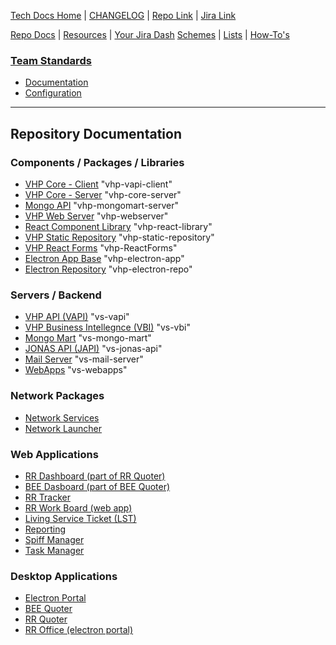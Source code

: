 [Tech Docs Home](./) | [CHANGELOG](./docs/CHANGELOG.md) | [Repo Link](https://github.com/VHP1946/VHP1946.github.io) | [Jira Link](https://vhp.atlassian.net)

[Repo Docs](#repository-documentation) | [Resources](./pages/resources.md) | [Your Jira Dash](https://vhp.atlassian.net/jira/dashboards/10000)
[Schemes](./vs-mongo-mart) | [Lists](./pages/settings-lists.md) | [How-To's](./pages/how-to.md)

### [Team Standards](./pages/sops.md)
- [Documentation](./pages/sops.md#documentation)
- [Configuration](./pages/sops.md#configuration)

---

## Repository Documentation

### Components / Packages / Libraries
- [VHP Core - Client](./vhp-vapi-client "vhp-vapi-client") "vhp-vapi-client"
- [VHP Core - Server](./vhp-core-server "vhp-core-server") "vhp-core-server"
- [Mongo API](./vhp-mongomart-server "vhp-mongomart-server") "vhp-mongomart-server"
- [VHP Web Server](./vhp-webserver "vhp-webserver") "vhp-webserver"
- [React Component Library](./vhp-react-library "vhp-react-library") "vhp-react-library"
- [VHP Static Repository](./vhp-static-repository "vhp-static-repository") "vhp-static-repository"
- [VHP React Forms](./vhp-ReactForms "vhp-ReactForms") "vhp-ReactForms"
- [Electron App Base](./vhp-electron-app "vhp-electron-app") "vhp-electron-app"
- [Electron Repository](./vhp-electron-repo "vhp-electron-repo") "vhp-electron-repo"

### Servers / Backend
- [VHP API (VAPI)](./vs-vapi "vs-vapi") "vs-vapi"
- [VHP Business Intellegnce (VBI)](./vs-vbi "vs-vbi") "vs-vbi"
- [Mongo Mart](./vs-mongo-mart "vs-mongo-mart") "vs-mongo-mart"
- [JONAS API (JAPI)](./vs-jonas-api "vs-jonas-api") "vs-jonas-api"
- [Mail Server](./vs-mail-server "vs-mail-server") "vs-mail-server"
- [WebApps](./vs-webapps "vs-webapps") "vs-webapps"

### Network Packages
- [Network Services](./vn-network-services "vn-network-services")
- [Network Launcher](./vn-network-launch "vn-network-launch")

### Web Applications
- [RR Dashboard (part of RR Quoter)](./VA-RRDash "VA-RRDash")
- [BEE Dasboard (part of BEE Quoter)](../VA-BEEQDash "VA-BEEQDash")
- [RR Tracker](./VA-RRTracker "VA-RRTracker")
- [RR Work Board (web app)](./VA-RRBoard "VA-RRBoard")
- [Living Service Ticket (LST)](./VA-LST "VA-LST")
- [Reporting](./VA-Reporting "VA-Reporting")
- [Spiff Manager](./VA-SpiffManager "VA-SpiffManager")
- [Task Manager](./VA-TaskManager "VA-TaskManager")

### Desktop Applications 
- [Electron Portal](./VD-Electron-Portal "VD-Electron-Portal")
- [BEE Quoter](./VD-BEEQuoter "VD-BEEQuoter")
- [RR Quoter](./VD-Quoter "VD-Quoter")
- [RR Office (electron portal)](./VD-RROffice "VD-RROffice")